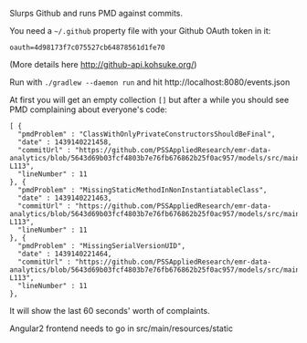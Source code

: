 
Slurps Github and runs PMD against commits.

You need a `~/.github` property file with your Github OAuth token in it:

`oauth=4d98173f7c075527cb64878561d1fe70`

(More details here http://github-api.kohsuke.org/)

Run with `./gradlew --daemon run` and hit http://localhost:8080/events.json

At first you will get an empty collection `[]` but after a while you should see PMD complaining about everyone's code:

```
[ {
  "pmdProblem" : "ClassWithOnlyPrivateConstructorsShouldBeFinal",
  "date" : 1439140221458,
  "commitUrl" : "https://github.com/PSSAppliedResearch/emr-data-analytics/blob/5643d69b03fcf4803b7e76fb676862b25f0ac957/models/src/main/java/emr/analytics/models/diagram/BasicDiagram.java#L11-L113",
  "lineNumber" : 11
}, {
  "pmdProblem" : "MissingStaticMethodInNonInstantiatableClass",
  "date" : 1439140221463,
  "commitUrl" : "https://github.com/PSSAppliedResearch/emr-data-analytics/blob/5643d69b03fcf4803b7e76fb676862b25f0ac957/models/src/main/java/emr/analytics/models/diagram/BasicDiagram.java#L11-L113",
  "lineNumber" : 11
}, {
  "pmdProblem" : "MissingSerialVersionUID",
  "date" : 1439140221464,
  "commitUrl" : "https://github.com/PSSAppliedResearch/emr-data-analytics/blob/5643d69b03fcf4803b7e76fb676862b25f0ac957/models/src/main/java/emr/analytics/models/diagram/BasicDiagram.java#L11-L113",
  "lineNumber" : 11
},
```

It will show the last 60 seconds' worth of complaints.

Angular2 frontend needs to go in src/main/resources/static
